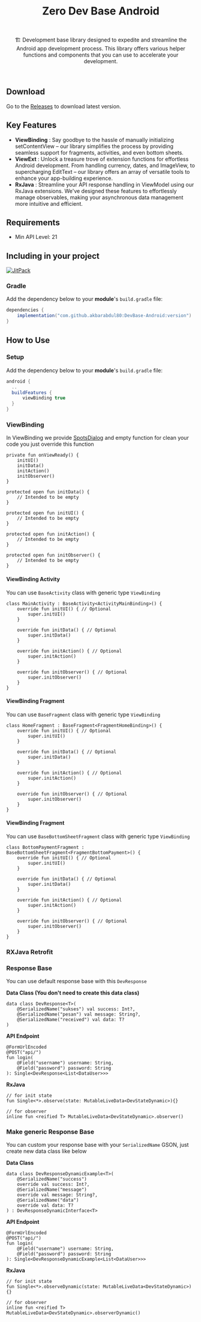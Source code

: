 <h1 align="center">Zero Dev Base Android</h1></br>
<p align="center"> 
🏗 Development base library designed to expedite and streamline the Android app development process. This library offers various helper functions and components that you can use to accelerate your development.
</p>
</br>

## Download
Go to the [Releases](https://github.com/akbarabdul80/DevBase-Android/releases) to download latest version.

## Key Features

- **ViewBinding** : Say goodbye to the hassle of manually initializing setContentView – our library simplifies the process by providing seamless support for fragments, activities, and even bottom sheets.
- **ViewExt** : Unlock a treasure trove of extension functions for effortless Android development. From handling currency, dates, and ImageView, to supercharging EditText – our library offers an array of versatile tools to enhance your app-building experience.
- **RxJava** : Streamline your API response handling in ViewModel using our RxJava extensions. We've designed these features to effortlessly manage observables, making your asynchronous data management more intuitive and efficient.


## Requirements

- Min API Level: 21

## Including in your project
[![JitPack](https://jitpack.io/v/akbarabdul80/DevBase-Android.svg)](https://jitpack.io/#akbarabdul80/DevBase-Android)

### Gradle
Add the dependency below to your **module**'s `build.gradle` file:

```gradle
dependencies {
    implementation("com.github.akbarabdul80:DevBase-Android:version")
}
```

## How to Use

### Setup
Add the dependency below to your **module**'s `build.gradle` file:
```gradle
android {
  ..
  buildFeatures {
      viewBinding true
  }
}
```

### ViewBinding
In ViewBinding we provide [SpotsDialog](https://github.com/dybarsky/spots-dialog) and empty function for clean your code you just override this function

```
private fun onViewReady() {
    initUI()
    initData()
    initAction()
    initObserver()
}

protected open fun initData() {
    // Intended to be empty
}

protected open fun initUI() {
    // Intended to be empty
}

protected open fun initAction() {
    // Intended to be empty
}

protected open fun initObserver() {
    // Intended to be empty
}
```

#### ViewBinding Activity
You can use `BaseActivity` class with generic type `ViewBinding`
```activity
class MainActivity : BaseActivity<ActivityMainBinding>() {
    override fun initUI() { // Optional
        super.initUI()
    }

    override fun initData() { // Optional
        super.initData()
    }

    override fun initAction() { // Optional
        super.initAction()
    }

    override fun initObserver() { // Optional
        super.initObserver()
    }
}
```

#### ViewBinding Fragment
You can use `BaseFragment` class with generic type `ViewBinding`
```fragemnt
class HomeFragment : BaseFragment<FragmentHomeBinding>() {
    override fun initUI() { // Optional
        super.initUI()
    }

    override fun initData() { // Optional
        super.initData()
    }

    override fun initAction() { // Optional
        super.initAction()
    }

    override fun initObserver() { // Optional
        super.initObserver()
    }
}
```

#### ViewBinding Fragment
You can use `BaseBottomSheetFragment` class with generic type `ViewBinding`
```fragemnt
class BottomPaymentFragment : BaseBottomSheetFragment<FragmentBottomPayment>() {
    override fun initUI() { // Optional
        super.initUI()
    }

    override fun initData() { // Optional
        super.initData()
    }

    override fun initAction() { // Optional
        super.initAction()
    }

    override fun initObserver() { // Optional
        super.initObserver()
    }
}
```

### RXJava Retrofit
### Response Base
You can use default response base with this `DevResponse`

**Data Class (You don't need to create this data class)**
```
data class DevResponse<T>(
    @SerializedName("sukses") val success: Int?,
    @SerializedName("pesan") val message: String?,
    @SerializedName("received") val data: T?
)
```

**API Endpoint**
```
@FormUrlEncoded
@POST("api/")
fun login(
    @Field("username") username: String,
    @Field("password") password: String
): Single<DevResponse<List<DataUser>>>
```

**RxJava**
```
// for init state
fun Single<*>.observe(state: MutableLiveData<DevStateDynamic>){}

// for observer
inline fun <reified T> MutableLiveData<DevStateDynamic>.observer()
```


### Make generic Response Base
You can custom your response base with your `SerializedName` GSON, just create new data class like below

**Data Class**
```
data class DevResponseDynamicExample<T>(
    @SerializedName("success")
    override val success: Int?,
    @SerializedName("message")
    override val message: String?,
    @SerializedName("data")
    override val data: T?
) : DevResponseDynamicInterface<T>
```

**API Endpoint**
```
@FormUrlEncoded
@POST("api/")
fun login(
    @Field("username") username: String,
    @Field("password") password: String
): Single<DevResponseDynamicExample<List<DataUser>>>
```

**RxJava**
```
// for init state
fun Single<*>.observeDynamic(state: MutableLiveData<DevStateDynamic>){}

// for observer
inline fun <reified T> MutableLiveData<DevStateDynamic>.observerDynamic()
```
